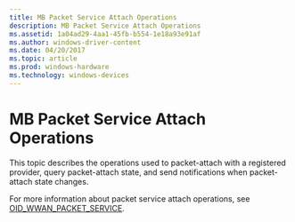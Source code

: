 ```yaml
---
title: MB Packet Service Attach Operations
description: MB Packet Service Attach Operations
ms.assetid: 1a04ad29-4aa1-45fb-b554-1e18a93e91af
ms.author: windows-driver-content
ms.date: 04/20/2017
ms.topic: article
ms.prod: windows-hardware
ms.technology: windows-devices
---
```


# MB Packet Service Attach Operations


This topic describes the operations used to packet-attach with a registered provider, query packet-attach state, and send notifications when packet-attach state changes.

For more information about packet service attach operations, see [OID\_WWAN\_PACKET\_SERVICE](https://msdn.microsoft.com/library/windows/hardware/ff569827).

 

 






